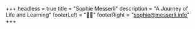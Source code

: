 +++
headless = true
title = "Sophie Messerli"
description = "A Journey of Life and Learning"
footerLeft = "🍦✨"
footerRight = "sophie@messerli.info"
+++
